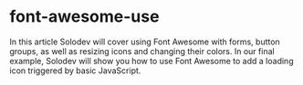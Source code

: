 # font-awesome-use
In this article Solodev will cover using Font Awesome with forms, button groups, as well as resizing icons and changing their colors. In our final example, Solodev will show you how to use Font Awesome to add a loading icon triggered by basic JavaScript.
